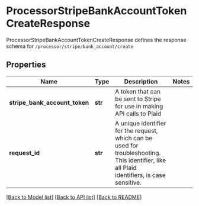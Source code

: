 # ProcessorStripeBankAccountTokenCreateResponse

ProcessorStripeBankAccountTokenCreateResponse defines the response schema for `/processor/stripe/bank_account/create`
## Properties
Name | Type | Description | Notes
------------ | ------------- | ------------- | -------------
**stripe_bank_account_token** | **str** | A token that can be sent to Stripe for use in making API calls to Plaid | 
**request_id** | **str** | A unique identifier for the request, which can be used for troubleshooting. This identifier, like all Plaid identifiers, is case sensitive. | 

[[Back to Model list]](../README.md#documentation-for-models) [[Back to API list]](../README.md#documentation-for-api-endpoints) [[Back to README]](../README.md)


